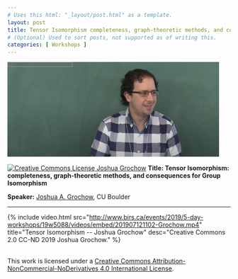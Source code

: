 ```yaml
---
# Uses this html: "_layout/post.html" as a template.
layout: post 
title: Tensor Isomorphism completeness, graph-theoretic methods, and consequences for Group Isomorphism
# (Optional) Used to sort posts, not supported as of writing this.
categories: [ Workshops ]
---
```


![Tensors and Operators](/uploads/images/Grochow-2019-07.png)

<a rel="license" href="http://creativecommons.org/licenses/by-nc-nd/4.0/" target="_blank">
<img alt="Creative Commons License" style="border-width:0" src="https://i.creativecommons.org/l/by-nc-nd/4.0/88x31.png" />
Joshua Grochow</a>


<a name="Grochow" />
<b>Title: Tensor Isomorphism: completeness, graph-theoretic methods, and consequences for Group Isomorphism</b>

**Speaker:** <a href="https://www.cs.colorado.edu/~jgrochow/" target="_blank">Joshua A. Grochow</a>, CU Boulder

---

 {% 
    include video.html
    src="http://www.birs.ca/events/2019/5-day-workshops/19w5088/videos/embed/201907121102-Grochow.mp4"
    title="Tensor Isomorphism -- Joshua Grochow"
    desc="Creative Commons 2.0 CC-ND 2019 Joshua Grochow."
  %}


<br />This work is licensed under a <a rel="license" href="http://creativecommons.org/licenses/by-nc-nd/4.0/" target="_blank">Creative Commons Attribution-NonCommercial-NoDerivatives 4.0 International License</a>.
